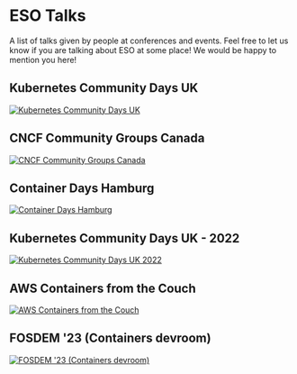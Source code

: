 # ESO Talks

A list of talks given by people at conferences and events. Feel free to let us know if you are talking about ESO at some place! We would be happy to mention you here!

## Kubernetes Community Days UK

[![Kubernetes Community Days UK](https://img.youtube.com/vi/IsoQWxw3Nk4/0.jpg)](https://www.youtube.com/watch?v=IsoQWxw3Nk4)

## CNCF Community Groups Canada

[![CNCF Community Groups Canada](https://img.youtube.com/vi/CsJgfHQA0SQ/0.jpg)](https://www.youtube.com/watch?v=CsJgfHQA0SQ)

## Container Days Hamburg

[![Container Days Hamburg](https://img.youtube.com/vi/_ZDkHLRYujo/0.jpg)](https://www.youtube.com/watch?v=_ZDkHLRYujo)

## Kubernetes Community Days UK - 2022

[![Kubernetes Community Days UK 2022](https://img.youtube.com/vi/TEV13ELPhI8/0.jpg)](https://www.youtube.com/watch?v=TEV13ELPhI8)

## AWS Containers from the Couch

[![AWS Containers from the Couch](https://img.youtube.com/vi/FityN80Cpto/0.jpg)](https://www.youtube.com/watch?v=FityN80Cpto)

## FOSDEM '23 (Containers devroom)

[![FOSDEM '23 (Containers devroom)](https://slides.sagikazarmark.hu/2023-02-04-automating-secret-rotation-in-kubernetes/preview.png)](https://fosdem.org/2023/schedule/event/container_kubernetes_secret_rotation/)
